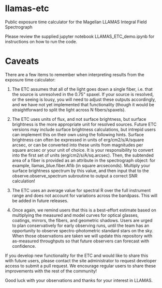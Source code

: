 # llamas-etc
Public exposure time calculator for the Magellan LLAMAS Integral Field Spectrograph

Please review the supplied jupyter notebook LLAMAS_ETC_demo.ipynb for instructions on how to run the code.

# Caveats

There are a few items to remember when interpreting results from the exposure time calculator:

1) The ETC assumes that all of the light goes down a single fiber, i.e. that the source is unresolved in the 0.75" spaxel. If your source is resolved, or the seeing is lousy, you will need to adjust these outputs accordingly, and we have not yet implemented that functionality (though it would be straightforward to split the light across N fibers/spaxels).  

2) The ETC uses units of flux, and not surface brightness, but surface brightness is the more appropriate unit for resolved sources.  Future ETC versions may include surface brightness calculations, but intrepid users can implement this on their own using the following hints. Surface brightness can often be expressed in units of erg/cm2/s/A/square arcsec, or can be converted into these units from magnitudes per square arcsec or your unit of choice. It is your responsibility to convert into the first set of units (erg/cm2/s/A/sq.arcsec). Then, the subtended area of a fiber is provided as an attribute in the spectrograph object: for example, llamas_blue.fiber.Afib (in square arcseconds). Multiply your surface brightness spectrum by this value, and then input that to the observe.observe_spectrum subroutine to output a correct SNR calculation!

3) The ETC uses an average value for spectral R over the full instrument range and does not account for variations across the bandpass. This will be added in future releases.

4) Once again, we remind users that this is a best-effort estimate based on multiplying the measured and model curves for optical glasses, coatings, mirrors, the fibers, and geometric shadows.  Users are urged to plan conservatively for early observing runs, until the team has an opportunity to observe spectro-photometric standard stars on the sky. When those observations are taken we will update this repository with as-measured throughputs so that future observers can forecast with confidence.

If you develop new functionality for the ETC and would like to share this with future users, please contact the site administrator to request developer access to submit a pull request. We encourage regular users to share these improvements with the rest of the community!

Good luck with your observations and thanks for your interest in LLAMAS.
